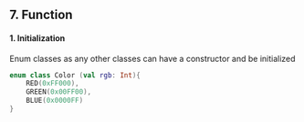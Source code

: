 ## 7. Function

#### 1. Initialization
Enum classes as any other classes can have a constructor and be initialized
~~~Kotlin
enum class Color (val rgb: Int){
    RED(0xFF000),
    GREEN(0x00FF00),
    BLUE(0x0000FF)
}
~~~
